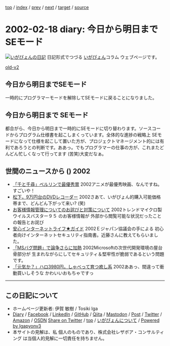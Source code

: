 [top](../index.html) 
 / [index](index.html) 
 / [prev](ig020215.html) 
 / [next](ig020219.html) 
 / [target](https://www.igapyon.jp/igapyon/diary/2002/ig020218.html) 
 / [source](https://github.com/igapyon/diary/blob/master/2002/ig020218.src.md) 

2002-02-18 diary: 今日から明日までSEモード
=====================================================================================================
[![いがぴょんの日記](https://www.igapyon.jp/igapyon/diary/images/iga200306s.jpg "いがぴょん")](https://www.igapyon.jp/igapyon/diary/memo/memoigapyon.html) 日記形式でつづる [いがぴょん](https://www.igapyon.jp/igapyon/diary/memo/memoigapyon.html)コラム ウェブページです。

[old-v2](ig020218-orig.html)

## 今日から明日までSEモード

一時的にプログラマーモードを解除してSEモードに戻ることになりました。


## 今日から明日まで SEモード

都合がら、今日から明日まで一時的にSEモードに切り替わります。ソースコードからプログラム仕様書を起こしまくっています。全体的な進捗の戦略上 SEモードになって仕様を起こして置いた方が、プロジェクトマネージメント的には有利であろうとの判断です。ああっ。でもプログラマーの仕事の方が、これまたどんどん忙しくなって行ってます (苦笑)大変だなぁ。

## 世間のニュースから () 2002

* [「千と千尋」ベルリンで最優秀賞](http://www.nhk.or.jp/news/2002/02/18/grri84000000aaui.html)  2002アニメが最優秀映画、なんですね。すごいや！
* [松下，9万円台のDVDレコーダー](http://www.zdnet.co.jp/news/bursts/0202/15/12.html)  2002さあて、いがぴょん的購入可能価格帯まで、どんどん下がって来い? (笑)
* [お客様情報管理についてのお詫びと対策について](http://www.trendmicro.co.jp/company/news/2002/news020215.asp)  2002トレンドマイクロ製 ウイルスバスター９５ のお客様情報が 外部から閲覧可能な状況だったことの報告とお詫び
* [安心インターネットライフ★ガイド](http://www.ejf.gr.jp/guide_mokuji.htm)  2002Ｅジャパン協議会の手による 初心者向けインターネットセキュリティ指南書。近藤さんに教えてもらいました。
* [「MSバグ問題」で論争さらに加熱](http://www.zdnet.co.jp/news/0202/16/b_0215_02.html)  2002Microsoftの次世代開発環境の屋台骨部分が 生まれながらにしてセキュリティ＆堅牢性が脆弱であるという問題です。
* [「元気か？」ハロ3980円，しゃべって育つ癒し系](http://www.zdnet.co.jp/news/bursts/0202/15/02.html)  2002ああっ、間違って衝動買いしそうな かわいいおもちゃですっ


----------------------------------------------------------------------------------------------------

## この日記について

* ホームページ更新者: 伊賀 敏樹 / Tosiki Iga
* [Diary](https://www.igapyon.jp/igapyon/diary/) / [Facebook](https://www.facebook.com/igapyon) / [LinkedIn](https://www.linkedin.com/in/toshikiiga) / [GitHub](https://github.com/igapyon) / [Qiita](https://qiita.com/igapyon) / [Mastodon](https://social.vivaldi.net/@igapyon) / [Post](https://post.news/igapyon) / [Twitter](https://twitter.com/ToshikiIga) / [Amazon](https://www.amazon.co.jp/%E4%BC%8A%E8%B3%80-%E6%95%8F%E6%A8%B9/e/B004LTQWCQ) / [OSDN](https://ja.osdn.net/users/iga/)
[Share on Twitter](https://twitter.com/intent/tweet?hashtags=igapyon%2Cdiary%2C%E3%81%84%E3%81%8C%E3%81%B4%E3%82%87%E3%82%93&text=%E4%BB%8A%E6%97%A5%E3%81%8B%E3%82%89%E6%98%8E%E6%97%A5%E3%81%BE%E3%81%A7SE%E3%83%A2%E3%83%BC%E3%83%89&url=https%3A%2F%2Fwww.igapyon.jp%2Figapyon%2Fdiary%2F2002%2Fig020218.html) / [top](../index.html) / [いがぴょんについて](https://www.igapyon.jp/igapyon/diary/memo/memoigapyon.html) / [Powered by Igapyonv3](https://github.com/igapyon/igapyonv3)
* 本サイトの見解は、私 個人のものであり、株式会社レザボア・コンサルティング は当個人的見解に一切責任を持ちません。 
